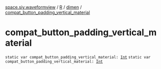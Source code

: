 [space.siy.waveformview](../../index.md) / [R](../index.md) / [dimen](index.md) / [compat_button_padding_vertical_material](./compat_button_padding_vertical_material.md)

# compat_button_padding_vertical_material

`static var compat_button_padding_vertical_material: `[`Int`](https://kotlinlang.org/api/latest/jvm/stdlib/kotlin/-int/index.html)
`static var compat_button_padding_vertical_material: `[`Int`](https://kotlinlang.org/api/latest/jvm/stdlib/kotlin/-int/index.html)